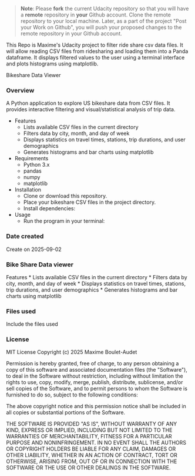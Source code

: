 >**Note**: Please **fork** the current Udacity repository so that you will have a **remote** repository in **your** Github account. Clone the remote repository to your local machine. Later, as a part of the project "Post your Work on Github", you will push your proposed changes to the remote repository in your Github account.

This Repo is Maxime's Udacity project to filter ride share csv data files.
It will allow reading CSV files from ridesharing and loading them into a Panda dataframe.
It displays filtered values to the user using a terminal interface and plots histograms using matplotlib.

Bikeshare Data Viewer
### Overview
A Python application to explore US bikeshare data from CSV files.
It provides interactive filtering and visual/statistical analysis of trip data.

* Features
    * Lists available CSV files in the current directory
    * Filters data by city, month, and day of week
    * Displays statistics on travel times, stations, trip durations, and user demographics
    * Generates histograms and bar charts using matplotlib
* Requirements
    * Python 3.x
    * pandas
    * numpy
    * matplotlib
* Installation
    * Clone or download this repository.
    * Place your bikeshare CSV files in the project directory.
    * Install dependencies:
* Usage
    * Run the program in your terminal:

### Date created
Create on 2025-09-02

### Bike Share Data viewer
Features
    * Lists available CSV files in the current directory
    * Filters data by city, month, and day of week
    * Displays statistics on travel times, stations, trip durations, and user  demographics
    * Generates histograms and bar charts using matplotlib

### Files used
Include the files used

### License

MIT License
Copyright (c) 2025 Maxime Boulet-Audet

Permission is hereby granted, free of charge, to any person obtaining a copy
of this software and associated documentation files (the "Software"), to deal
in the Software without restriction, including without limitation the rights
to use, copy, modify, merge, publish, distribute, sublicense, and/or sell
copies of the Software, and to permit persons to whom the Software is
furnished to do so, subject to the following conditions:

The above copyright notice and this permission notice shall be included in all
copies or substantial portions of the Software.

THE SOFTWARE IS PROVIDED "AS IS", WITHOUT WARRANTY OF ANY KIND, EXPRESS OR
IMPLIED, INCLUDING BUT NOT LIMITED TO THE WARRANTIES OF MERCHANTABILITY,
FITNESS FOR A PARTICULAR PURPOSE AND NONINFRINGEMENT. IN NO EVENT SHALL THE
AUTHORS OR COPYRIGHT HOLDERS BE LIABLE FOR ANY CLAIM, DAMAGES OR OTHER
LIABILITY, WHETHER IN AN ACTION OF CONTRACT, TORT OR OTHERWISE, ARISING FROM,
OUT OF OR IN CONNECTION WITH THE SOFTWARE OR THE USE OR OTHER DEALINGS IN THE
SOFTWARE.


